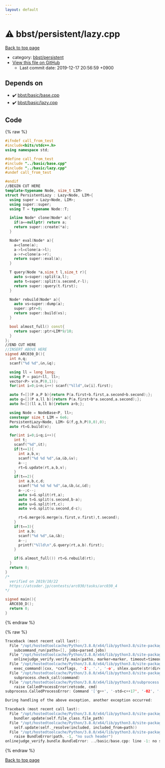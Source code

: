 ```yaml
---
layout: default
---
```


<!-- mathjax config similar to math.stackexchange -->
<script type="text/javascript" async
  src="https://cdnjs.cloudflare.com/ajax/libs/mathjax/2.7.5/MathJax.js?config=TeX-MML-AM_CHTML">
</script>
<script type="text/x-mathjax-config">
  MathJax.Hub.Config({
    TeX: { equationNumbers: { autoNumber: "AMS" }},
    tex2jax: {
      inlineMath: [ ['$','$'] ],
      processEscapes: true
    },
    "HTML-CSS": { matchFontHeight: false },
    displayAlign: "left",
    displayIndent: "2em"
  });
</script>

<script type="text/javascript" src="https://cdnjs.cloudflare.com/ajax/libs/jquery/3.4.1/jquery.min.js"></script>
<script src="https://cdn.jsdelivr.net/npm/jquery-balloon-js@1.1.2/jquery.balloon.min.js" integrity="sha256-ZEYs9VrgAeNuPvs15E39OsyOJaIkXEEt10fzxJ20+2I=" crossorigin="anonymous"></script>
<script type="text/javascript" src="../../../assets/js/copy-button.js"></script>
<link rel="stylesheet" href="../../../assets/css/copy-button.css" />


# :warning: bbst/persistent/lazy.cpp

<a href="../../../index.html">Back to top page</a>

* category: <a href="../../../index.html#9c18e90622c99f987841c06d60e235e9">bbst/persistent</a>
* <a href="{{ site.github.repository_url }}/blob/master/bbst/persistent/lazy.cpp">View this file on GitHub</a>
    - Last commit date: 2019-12-17 20:56:59 +0900




## Depends on

* :heavy_check_mark: <a href="../basic/base.cpp.html">bbst/basic/base.cpp</a>
* :heavy_check_mark: <a href="../basic/lazy.cpp.html">bbst/basic/lazy.cpp</a>


## Code

<a id="unbundled"></a>
{% raw %}
```cpp
#ifndef call_from_test
#include<bits/stdc++.h>
using namespace std;

#define call_from_test
#include "../basic/base.cpp"
#include "../basic/lazy.cpp"
#undef call_from_test

#endif
//BEGIN CUT HERE
template<typename Node, size_t LIM>
struct PersistentLazy : Lazy<Node, LIM>{
  using super = Lazy<Node, LIM>;
  using super::super;
  using T = typename Node::T;

  inline Node* clone(Node* a){
    if(a==nullptr) return a;
    return super::create(*a);
  }

  Node* eval(Node* a){
    a=clone(a);
    a->l=clone(a->l);
    a->r=clone(a->r);
    return super::eval(a);
  }

  T query(Node *a,size_t l,size_t r){
    auto s=super::split(a,l);
    auto t=super::split(s.second,r-l);
    return super::query(t.first);
  }

  Node* rebuild(Node* a){
    auto vs=super::dump(a);
    super::ptr=0;
    return super::build(vs);
  }

  bool almost_full() const{
    return super::ptr>LIM*9/10;
  }
};
//END CUT HERE
//INSERT ABOVE HERE
signed ARC030_D(){
  int n,q;
  scanf("%d %d",&n,&q);

  using ll = long long;
  using P = pair<ll, ll>;
  vector<P> v(n,P(0,1));
  for(int i=0;i<n;i++) scanf("%lld",&v[i].first);

  auto f=[](P a,P b){return P(a.first+b.first,a.second+b.second);};
  auto g=[](P a,ll b){return P(a.first+b*a.second,a.second);};
  auto h=[](ll a,ll b){return a+b;};

  using Node = NodeBase<P, ll>;
  constexpr size_t LIM = 6e6;
  PersistentLazy<Node, LIM> G(f,g,h,P(0,0),0);
  auto rt=G.build(v);

  for(int i=0;i<q;i++){
    int t;
    scanf("%d",&t);
    if(t==1){
      int a,b,v;
      scanf("%d %d %d",&a,&b,&v);
      a--;
      rt=G.update(rt,a,b,v);
    }
    if(t==2){
      int a,b,c,d;
      scanf("%d %d %d %d",&a,&b,&c,&d);
      a--;c--;
      auto s=G.split(rt,a);
      auto t=G.split(s.second,b-a);
      auto u=G.split(rt,c);
      auto v=G.split(u.second,d-c);

      rt=G.merge(G.merge(s.first,v.first),t.second);
    }
    if(t==3){
      int a,b;
      scanf("%d %d",&a,&b);
      a--;
      printf("%lld\n",G.query(rt,a,b).first);
    }

    if(G.almost_full()) rt=G.rebuild(rt);
  }
  return 0;
}
/*
  verified on 2019/10/22
  https://atcoder.jp/contests/arc030/tasks/arc030_4
*/

signed main(){
  ARC030_D();
  return 0;
}

```
{% endraw %}

<a id="bundled"></a>
{% raw %}
```cpp
Traceback (most recent call last):
  File "/opt/hostedtoolcache/Python/3.8.0/x64/lib/python3.8/site-packages/onlinejudge_verify/main.py", line 175, in main
    subcommand_run(paths=[], jobs=parsed.jobs)
  File "/opt/hostedtoolcache/Python/3.8.0/x64/lib/python3.8/site-packages/onlinejudge_verify/main.py", line 72, in subcommand_run
    onlinejudge_verify.verify.main(paths, marker=marker, timeout=timeout, jobs=jobs)
  File "/opt/hostedtoolcache/Python/3.8.0/x64/lib/python3.8/site-packages/onlinejudge_verify/verify.py", line 71, in main
    exec_command([cxx, *cxxflags, '-I', '.', '-o', shlex.quote(str(directory / 'a.out')), shlex.quote(str(path))])
  File "/opt/hostedtoolcache/Python/3.8.0/x64/lib/python3.8/site-packages/onlinejudge_verify/verify.py", line 26, in exec_command
    subprocess.check_call(command)
  File "/opt/hostedtoolcache/Python/3.8.0/x64/lib/python3.8/subprocess.py", line 364, in check_call
    raise CalledProcessError(retcode, cmd)
subprocess.CalledProcessError: Command '['g++', '-std=c++17', '-O2', '-Wall', '-g', '-I', '.', '-o', '.verify-helper/cache/9a267fd1c42d1001b78ef88b806279fc/a.out', 'test/aoj/DPL_5_C.test.cpp']' returned non-zero exit status 1.

During handling of the above exception, another exception occurred:

Traceback (most recent call last):
  File "/opt/hostedtoolcache/Python/3.8.0/x64/lib/python3.8/site-packages/onlinejudge_verify/docs.py", line 339, in write_contents
    bundler.update(self.file_class.file_path)
  File "/opt/hostedtoolcache/Python/3.8.0/x64/lib/python3.8/site-packages/onlinejudge_verify/bundle.py", line 150, in update
    self.update(self._resolve(included, included_from=path))
  File "/opt/hostedtoolcache/Python/3.8.0/x64/lib/python3.8/site-packages/onlinejudge_verify/bundle.py", line 52, in _resolve
    raise BundleError(path, -1, "no such header")
onlinejudge_verify.bundle.BundleError: ../basic/base.cpp: line -1: no such header

```
{% endraw %}

<a href="../../../index.html">Back to top page</a>

